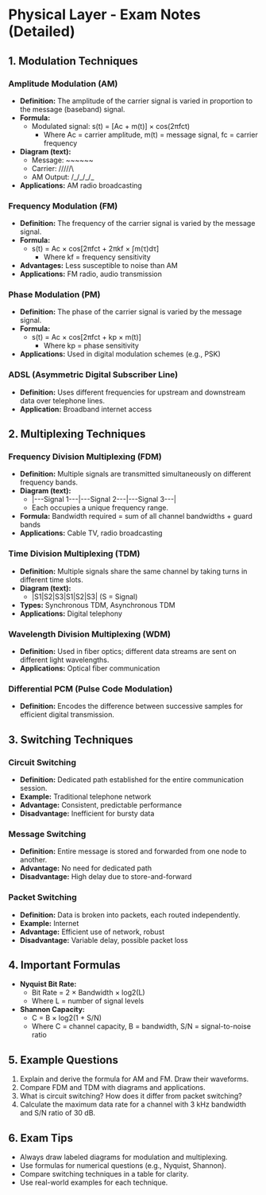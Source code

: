 # Physical Layer - Exam Notes (Detailed)

## 1. Modulation Techniques

### Amplitude Modulation (AM)
- **Definition:** The amplitude of the carrier signal is varied in proportion to the message (baseband) signal.
- **Formula:**
  - Modulated signal: s(t) = [Ac + m(t)] × cos(2πfct)
    - Where Ac = carrier amplitude, m(t) = message signal, fc = carrier frequency
- **Diagram (text):**
  - Message:      ~~~~~~
  - Carrier:      /\/\/\/\/\
  - AM Output:    /\_/\_/\_/\_
- **Applications:** AM radio broadcasting

### Frequency Modulation (FM)
- **Definition:** The frequency of the carrier signal is varied by the message signal.
- **Formula:**
  - s(t) = Ac × cos[2πfct + 2πkf × ∫m(τ)dτ]
    - Where kf = frequency sensitivity
- **Advantages:** Less susceptible to noise than AM
- **Applications:** FM radio, audio transmission

### Phase Modulation (PM)
- **Definition:** The phase of the carrier signal is varied by the message signal.
- **Formula:**
  - s(t) = Ac × cos[2πfct + kp × m(t)]
    - Where kp = phase sensitivity
- **Applications:** Used in digital modulation schemes (e.g., PSK)

### ADSL (Asymmetric Digital Subscriber Line)
- **Definition:** Uses different frequencies for upstream and downstream data over telephone lines.
- **Application:** Broadband internet access

## 2. Multiplexing Techniques

### Frequency Division Multiplexing (FDM)
- **Definition:** Multiple signals are transmitted simultaneously on different frequency bands.
- **Diagram (text):**
  - |---Signal 1---|---Signal 2---|---Signal 3---|
  - Each occupies a unique frequency range.
- **Formula:** Bandwidth required = sum of all channel bandwidths + guard bands
- **Applications:** Cable TV, radio broadcasting

### Time Division Multiplexing (TDM)
- **Definition:** Multiple signals share the same channel by taking turns in different time slots.
- **Diagram (text):**
  - |S1|S2|S3|S1|S2|S3| (S = Signal)
- **Types:** Synchronous TDM, Asynchronous TDM
- **Applications:** Digital telephony

### Wavelength Division Multiplexing (WDM)
- **Definition:** Used in fiber optics; different data streams are sent on different light wavelengths.
- **Applications:** Optical fiber communication

### Differential PCM (Pulse Code Modulation)
- **Definition:** Encodes the difference between successive samples for efficient digital transmission.

## 3. Switching Techniques

### Circuit Switching
- **Definition:** Dedicated path established for the entire communication session.
- **Example:** Traditional telephone network
- **Advantage:** Consistent, predictable performance
- **Disadvantage:** Inefficient for bursty data

### Message Switching
- **Definition:** Entire message is stored and forwarded from one node to another.
- **Advantage:** No need for dedicated path
- **Disadvantage:** High delay due to store-and-forward

### Packet Switching
- **Definition:** Data is broken into packets, each routed independently.
- **Example:** Internet
- **Advantage:** Efficient use of network, robust
- **Disadvantage:** Variable delay, possible packet loss

## 4. Important Formulas
- **Nyquist Bit Rate:**
  - Bit Rate = 2 × Bandwidth × log2(L)
  - Where L = number of signal levels
- **Shannon Capacity:**
  - C = B × log2(1 + S/N)
  - Where C = channel capacity, B = bandwidth, S/N = signal-to-noise ratio

## 5. Example Questions
1. Explain and derive the formula for AM and FM. Draw their waveforms.
2. Compare FDM and TDM with diagrams and applications.
3. What is circuit switching? How does it differ from packet switching?
4. Calculate the maximum data rate for a channel with 3 kHz bandwidth and S/N ratio of 30 dB.

## 6. Exam Tips
- Always draw labeled diagrams for modulation and multiplexing.
- Use formulas for numerical questions (e.g., Nyquist, Shannon).
- Compare switching techniques in a table for clarity.
- Use real-world examples for each technique. 